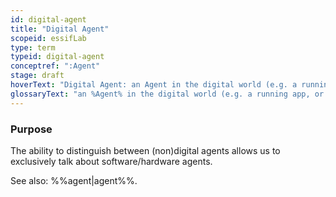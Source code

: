 ```yaml
---
id: digital-agent
title: "Digital Agent"
scopeid: essifLab
type: term
typeid: digital-agent
conceptref: ":Agent"
stage: draft
hoverText: "Digital Agent: an Agent in the digital world (e.g. a running app, or a web-server that is executing an Action for a specific Party (its Principal))."
glossaryText: "an %Agent% in the digital world (e.g. a running app, or a web-server that is executing an %Action% for a specific %Party% (its %Principal%))."
---
```


### Purpose
The ability to distinguish between (non)digital agents allows us to exclusively talk about software/hardware agents.

See also: %%agent|agent%%.